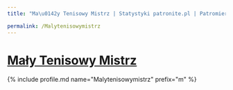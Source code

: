 ```yaml
---
title: "Ma\u0142y Tenisowy Mistrz | Statystyki patronite.pl | Patromierz"

permalink: /Malytenisowymistrz
---
```


# [Mały Tenisowy Mistrz](https://patronite.pl/Malytenisowymistrz)

{% include profile.md name="Malytenisowymistrz" prefix="m" %}
